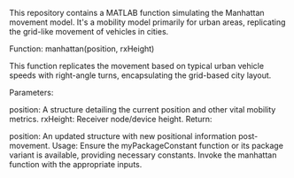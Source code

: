 This repository contains a MATLAB function simulating the Manhattan movement model. It's a mobility model primarily for urban areas, replicating the grid-like movement of vehicles in cities.

Function:
manhattan(position, rxHeight)

This function replicates the movement based on typical urban vehicle speeds with right-angle turns, encapsulating the grid-based city layout.

Parameters:

position: A structure detailing the current position and other vital mobility metrics.
rxHeight: Receiver node/device height.
Return:

position: An updated structure with new positional information post-movement.
Usage:
Ensure the myPackageConstant function or its package variant is available, providing necessary constants.
Invoke the manhattan function with the appropriate inputs.



